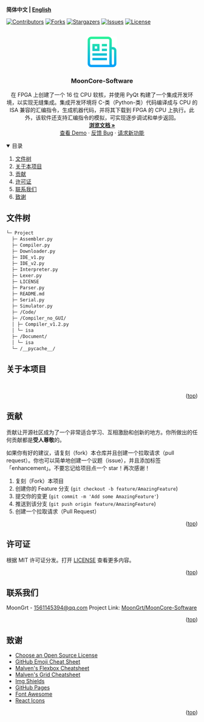 **简体中文 | [English](README.md)**
<div id="top"></div>

[![Contributors][contributors-shield]][contributors-url]
[![Forks][forks-shield]][forks-url]
[![Stargazers][stars-shield]][stars-url]
[![Issues][issues-shield]][issues-url]
[![License][license-shield]][license-url]


<!-- PROJECT LOGO -->
<br />
<div align="center">
    <a href="https://github.com/MoonGrt/MoonCore-Software">
    <img src="Document/images/logo.png" alt="Logo" width="80" height="80">
    </a>
<h3 align="center">MoonCore-Software</h3>
    <p align="center">
    在 FPGA 上创建了一个 16 位 CPU 软核，并使用 PyQt 构建了一个集成开发环境，以实现无缝集成。集成开发环境将 C-类（Python-类）代码编译成与 CPU 的 ISA 兼容的汇编指令，生成机器代码，并将其下载到 FPGA 的 CPU 上执行。此外，该软件还支持汇编指令的模拟，可实现逐步调试和单步返回。
    <br />
    <a href="https://github.com/MoonGrt/MoonCore-Software"><strong>浏览文档 »</strong></a>
    <br />
    <a href="https://github.com/MoonGrt/MoonCore-Software">查看 Demo</a>
    ·
    <a href="https://github.com/MoonGrt/MoonCore-Software/issues">反馈 Bug</a>
    ·
    <a href="https://github.com/MoonGrt/MoonCore-Software/issues">请求新功能</a>
    </p>
</div>




<!-- CONTENTS -->
<details open>
  <summary>目录</summary>
  <ol>
    <li><a href="#文件树">文件树</a></li>
    <li>
      <a href="#关于本项目">关于本项目</a>
      <ul>
      </ul>
    </li>
    <li><a href="#贡献">贡献</a></li>
    <li><a href="#许可证">许可证</a></li>
    <li><a href="#联系我们">联系我们</a></li>
    <li><a href="#致谢">致谢</a></li>
  </ol>
</details>





<!-- 文件树 -->
## 文件树

```
└─ Project
  ├─ Assembler.py
  ├─ Compiler.py
  ├─ Downloader.py
  ├─ IDE_v1.py
  ├─ IDE_v2.py
  ├─ Interpreter.py
  ├─ Lexer.py
  ├─ LICENSE
  ├─ Parser.py
  ├─ README.md
  ├─ Serial.py
  ├─ Simulator.py
  ├─ /Code/
  ├─ /Compiler_no_GUI/
  │ ├─ Compiler_v1.2.py
  │ └─ isa
  ├─ /Document/
  │ └─ isa
  └─ /__pycache__/

```



<!-- 关于本项目 -->
## 关于本项目

<p style="-qt-paragraph-type:empty; margin-top:0px; margin-bottom:0px; margin-left:0px; margin-right:0px; -qt-block-indent:0; text-indent:0px;"><br /></p></body></html>
<p align="right">(<a href="#top">top</a>)</p>



<!-- 贡献 -->
## 贡献

贡献让开源社区成为了一个非常适合学习、互相激励和创新的地方。你所做出的任何贡献都是**受人尊敬**的。

如果你有好的建议，请复刻（fork）本仓库并且创建一个拉取请求（pull request）。你也可以简单地创建一个议题（issue），并且添加标签「enhancement」。不要忘记给项目点一个 star！再次感谢！

1. 复刻（Fork）本项目
2. 创建你的 Feature 分支 (`git checkout -b feature/AmazingFeature`)
3. 提交你的变更 (`git commit -m 'Add some AmazingFeature'`)
4. 推送到该分支 (`git push origin feature/AmazingFeature`)
5. 创建一个拉取请求（Pull Request）
<p align="right">(<a href="#top">top</a>)</p>



<!-- 许可证 -->
## 许可证

根据 MIT 许可证分发。打开 [LICENSE](LICENSE) 查看更多内容。
<p align="right">(<a href="#top">top</a>)</p>



<!-- 联系我们 -->
## 联系我们

MoonGrt - 1561145394@qq.com
Project Link: [MoonGrt/MoonCore-Software](https://github.com/MoonGrt/MoonCore-Software)

<p align="right">(<a href="#top">top</a>)</p>



<!-- 致谢 -->
## 致谢

* [Choose an Open Source License](https://choosealicense.com)
* [GitHub Emoji Cheat Sheet](https://www.webpagefx.com/tools/emoji-cheat-sheet)
* [Malven's Flexbox Cheatsheet](https://flexbox.malven.co/)
* [Malven's Grid Cheatsheet](https://grid.malven.co/)
* [Img Shields](https://shields.io)
* [GitHub Pages](https://pages.github.com)
* [Font Awesome](https://fontawesome.com)
* [React Icons](https://react-icons.github.io/react-icons/search)
<p align="right">(<a href="#top">top</a>)</p>




<!-- MARKDOWN LINKS & IMAGES -->
<!-- https://www.markdownguide.org/basic-syntax/#reference-style-links -->
[contributors-shield]: https://img.shields.io/github/contributors/MoonGrt/MoonCore-Software.svg?style=for-the-badge
[contributors-url]: https://github.com/MoonGrt/MoonCore-Software/graphs/contributors
[forks-shield]: https://img.shields.io/github/forks/MoonGrt/MoonCore-Software.svg?style=for-the-badge
[forks-url]: https://github.com/MoonGrt/MoonCore-Software/network/members
[stars-shield]: https://img.shields.io/github/stars/MoonGrt/MoonCore-Software.svg?style=for-the-badge
[stars-url]: https://github.com/MoonGrt/MoonCore-Software/stargazers
[issues-shield]: https://img.shields.io/github/issues/MoonGrt/MoonCore-Software.svg?style=for-the-badge
[issues-url]: https://github.com/MoonGrt/MoonCore-Software/issues
[license-shield]: https://img.shields.io/github/license/MoonGrt/MoonCore-Software.svg?style=for-the-badge
[license-url]: https://github.com/MoonGrt/MoonCore-Software/blob/master/LICENSE

